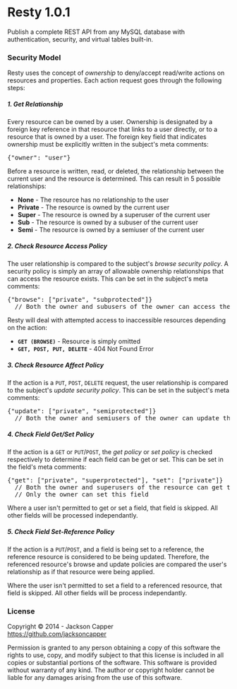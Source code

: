 <h1>Resty 1.0.1</h1>
<p>Publish a complete REST API from any MySQL database with authentication, security, and virtual tables built-in.</p>

<h3>Security Model</h3>
<p>Resty uses the concept of <em>ownership</em> to deny/accept read/write actions on resources and properties. Each action request goes through the following steps:</p>

<h5>1. Get Relationship</h5>
<p>Every resource can be owned by a user. Ownership is designated by a foreign key reference in that resource that links to a user directly, or to a resource that is owned by a user. The foreign key field that indicates ownership must be explicitly written in the subject's meta comments:</p>
<pre>{"owner": "user"}</pre>
<p>Before a resource is written, read, or deleted, the relationship between the current user and the resource is determined. This can result in 5 possible relationships:</p>
<ul>
  <li><strong>None</strong> - The resource has no relationship to the user
  <li><strong>Private</strong> - The resource is owned by the current user</li>
  <li><strong>Super</strong> - The resource is owned by a superuser of the current user</li>
  <li><strong>Sub</strong> - The resource is owned by a subuser of the current user</li>
  <li><strong>Semi</strong> - The resource is owned by a semiuser of the current user</li>
</ul>

<h5>2. Check Resource Access Policy</h5>
<p>The user relationship is compared to the subject's <em>browse security policy</em>. A security policy is simply an array of allowable ownership relationships that can access the resource exists. This can be set in the subject's meta comments:</p>
<pre>{"browse": ["private", "subprotected"]}
  // Both the owner and subusers of the owner can access these resources</pre>
<p>Resty will deal with attempted access to inaccessible resources depending on the action:</p>
<ul>
  <li><strong><code>GET (BROWSE)</code></strong> - Resource is simply omitted</li>
  <li><strong><code>GET, POST, PUT, DELETE</code></strong> - 404 Not Found Error</li>
</ul>

<h5>3. Check Resource Affect Policy</h5>
<p>If the action is a <code>PUT</code>, <code>POST</code>, <code>DELETE</code> request, the user relationship is compared to the subject's <em>update security policy</em>. This can be set in the subject's meta comments:</p>
<pre>{"update": ["private", "semiprotected"]}
  // Both the owner and semiusers of the owner can update this resource</pre>
  
<h5>4. Check Field Get/Set Policy</h5>
<p>If the action is a <code>GET</code> or <code>PUT</code>/<code>POST</code>, the <em>get policy</em> or <em>set policy</em> is checked respectively to determine if each field can be get or set. This can be set in the field's meta comments:</p>
<pre>{"get": ["private", "superprotected"], "set": ["private"]}
  // Both the owner and superusers of the resource can get this field
  // Only the owner can set this field</pre>
<p>Where a user isn't permitted to get or set a field, that field is skipped. All other fields will be processed independantly.</p>
  
<h5>5. Check Field Set-Reference Policy</h5>
<p>If the action is a <code>PUT</code>/<code>POST</code>, and a field is being set to a reference, the reference resource is considered to be being updated. Therefore, the referenced resource's browse and update policies are compared the user's relationship as if that resource were being applied.</p>
<p>Where the user isn't permitted to set a field to a referenced resource, that field is skipped. All other fields will be process independantly.</p>

<h3>License</h3>
<p>Copyright © 2014 - Jackson Capper<br/><a href='https://github.com/jacksoncapper' target='_blank'>https://github.com/jacksoncapper</a></p>
<p>Permission is granted to any person obtaining a copy of this software the rights to use, copy, and modify subject to that this license is included in all copies or substantial portions of the software. This software is provided without warranty of any kind. The author or copyright holder cannot be liable for any damages arising from the use of this software.</p>
